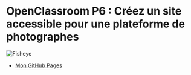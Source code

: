 # OpenClassroom P6 : Créez un site accessible pour une plateforme de photographes

![Fisheye](https://user.oc-static.com/upload/2020/08/18/15977571210897_image2.png)
 * [Mon GitHub Pages](https://sonnik-pixel.github.io/SonnyDagouneau_6_12072021/)
